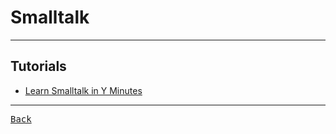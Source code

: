 # Smalltalk

---

## Tutorials

- [Learn Smalltalk in Y Minutes](https://learnxinyminutes.com/docs/smalltalk/)

---

[<kbd> Back </kbd>](./readme.md)
